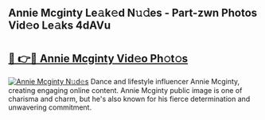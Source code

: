 ## Annie Mcginty Le𝚊k𝚎d N𝚞𝚍es - Part-zwn Photos Vid𝚎o Le𝚊ks 4dAVu

# <h2><a href="http://fbfhw9.evod.top/?m=Annie+Mcginty">🔗 👉🔴 Annie Mcginty Vid𝚎o Ph𝚘t𝚘s</a></h2>

[![Annie Mcginty N𝚞d𝚎s](https://i.imgur.com/8V9OHl7.gif)](http://fbfhw9.evod.top/?m=Annie+Mcginty)
Dance and lifestyle influencer Annie Mcginty, creating engaging online content. Annie Mcginty public image is one of charisma and charm, but he's also known for his fierce determination and unwavering commitment. 
